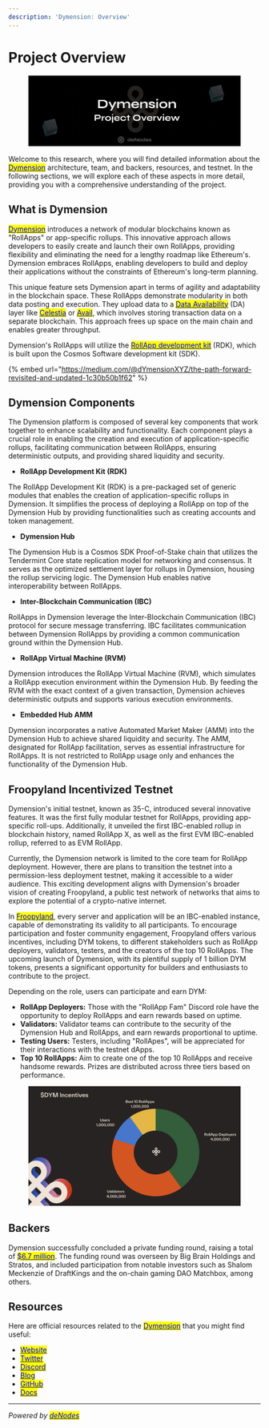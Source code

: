 ```yaml
---
description: 'Dymension: Overview'
---
```


# Project Overview

<figure><img src="../.gitbook/assets/Sub Overview (3).png" alt=""><figcaption></figcaption></figure>

Welcome to this research, where you will find detailed information about the [<mark style="color:blue;">Dymension</mark>](https://twitter.com/dymension) architecture, team, and backers, resources, and testnet. In the following sections, we will explore each of these aspects in more detail, providing you with a comprehensive understanding of the project.

## What is Dymension

[<mark style="color:blue;">Dymension</mark>](https://dymension.xyz/) introduces a network of modular blockchains known as "RollApps" or app-specific rollups. This innovative approach allows developers to easily create and launch their own RollApps, providing flexibility and eliminating the need for a lengthy roadmap like Ethereum's. Dymension embraces RollApps, enabling developers to build and deploy their applications without the constraints of Ethereum's long-term planning.&#x20;

This unique feature sets Dymension apart in terms of agility and adaptability in the blockchain space. These RollApps demonstrate modularity in both data posting and execution. They upload data to a [<mark style="color:blue;">Data Availability</mark>](https://ethereum.org/en/developers/docs/data-availability/) (DA) layer like [<mark style="color:blue;">Celestia</mark>](https://celestia.org/) or [<mark style="color:blue;">Avail</mark>](https://availproject.org/), which involves storing transaction data on a separate blockchain. This approach frees up space on the main chain and enables greater throughput.

Dymension's RollApps will utilize the [<mark style="color:blue;">RollApp development kit</mark>](https://github.com/dymensionxyz/dymension-rdk) (RDK), which is built upon the Cosmos Software development kit (SDK).&#x20;

{% embed url="https://medium.com/@dYmensionXYZ/the-path-forward-revisited-and-updated-1c30b50b1f62" %}

## Dymension Components

The Dymension platform is composed of several key components that work together to enhance scalability and functionality. Each component plays a crucial role in enabling the creation and execution of application-specific rollups, facilitating communication between RollApps, ensuring deterministic outputs, and providing shared liquidity and security.

* **RollApp Development Kit (RDK)**

The RollApp Development Kit (RDK) is a pre-packaged set of generic modules that enables the creation of application-specific rollups in Dymension. It simplifies the process of deploying a RollApp on top of the Dymension Hub by providing functionalities such as creating accounts and token management.

* **Dymension Hub**

The Dymension Hub is a Cosmos SDK Proof-of-Stake chain that utilizes the Tendermint Core state replication model for networking and consensus. It serves as the optimized settlement layer for rollups in Dymension, housing the rollup servicing logic. The Dymension Hub enables native interoperability between RollApps.

* **Inter-Blockchain Communication (IBC)**

RollApps in Dymension leverage the Inter-Blockchain Communication (IBC) protocol for secure message transferring. IBC facilitates communication between Dymension RollApps by providing a common communication ground within the Dymension Hub.

* **RollApp Virtual Machine (RVM)**

Dymension introduces the RollApp Virtual Machine (RVM), which simulates a RollApp execution environment within the Dymension Hub. By feeding the RVM with the exact context of a given transaction, Dymension achieves deterministic outputs and supports various execution environments.

* **Embedded Hub AMM**

Dymension incorporates a native Automated Market Maker (AMM) into the Dymension Hub to achieve shared liquidity and security. The AMM, designated for RollApp facilitation, serves as essential infrastructure for RollApps. It is not restricted to RollApp usage only and enhances the functionality of the Dymension Hub.

## Froopyland Incentivized Testnet <a href="#fc08" id="fc08"></a>

Dymension's initial testnet, known as 35-C, introduced several innovative features. It was the first fully modular testnet for RollApps, providing app-specific roll-ups. Additionally, it unveiled the first IBC-enabled rollup in blockchain history, named RollApp X, as well as the first EVM IBC-enabled rollup, referred to as EVM RollApp.

Currently, the Dymension network is limited to the core team for RollApp deployment. However, there are plans to transition the testnet into a permission-less deployment testnet, making it accessible to a wider audience. This exciting development aligns with Dymension's broader vision of creating Froopyland, a public test network of networks that aims to explore the potential of a crypto-native internet.

In [<mark style="color:blue;">Froopyland</mark>](https://medium.com/@dymension/froopyland-incentivized-testnet-e407b5f6d4f5), every server and application will be an IBC-enabled instance, capable of demonstrating its validity to all participants. To encourage participation and foster community engagement, Froopyland offers various incentives, including DYM tokens, to different stakeholders such as RollApp deployers, validators, testers, and the creators of the top 10 RollApps. The upcoming launch of Dymension, with its plentiful supply of 1 billion DYM tokens, presents a significant opportunity for builders and enthusiasts to contribute to the project.

Depending on the role, users can participate and earn DYM:

* **RollApp Deployers:** Those with the "RollApp Fam" Discord role have the opportunity to deploy RollApps and earn rewards based on uptime.
* **Validators:** Validator teams can contribute to the security of the Dymension Hub and RollApps, and earn rewards proportional to uptime.
* **Testing Users:** Testers, including "RollApes", will be appreciated for their interactions with the testnet dApps.
* **Top 10 RollApps:** Aim to create one of the top 10 RollApps and receive handsome rewards. Prizes are distributed across three tiers based on performance.

<figure><img src="../.gitbook/assets/image (4).png" alt=""><figcaption></figcaption></figure>

## Backers

Dymension successfully concluded a private funding round, raising a total of [<mark style="color:blue;">$6.7 million</mark>](https://www.theblock.co/post/210093/modular-blockchain-dymension-raises-6-7-million-in-private-token-round). The funding round was overseen by Big Brain Holdings and Stratos, and included participation from notable investors such as Shalom Meckenzie of DraftKings and the on-chain gaming DAO Matchbox, among others.

## Resources

Here are official resources related to the [<mark style="color:blue;">Dymension</mark>](https://dymension.xyz/) that you might find useful:

* [<mark style="color:blue;">Website</mark>](https://dymension.xyz)
* [<mark style="color:blue;">Twitter</mark>](https://twitter.com/dymension)
* [<mark style="color:blue;">Discord</mark>](https://discord.gg/dymension)
* [<mark style="color:blue;">Blog</mark>](https://medium.com/@dymension)
* [<mark style="color:blue;">GitHub</mark>](https://github.com/dymensionxyz)
* [<mark style="color:blue;">Docs</mark>](https://docs.dymension.xyz/)

***

_Powered by_ [_<mark style="color:blue;">deNodes</mark>_](https://twitter.com/deNodes\_)
